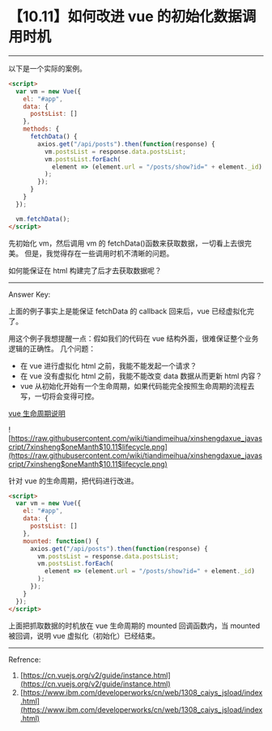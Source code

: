# 【10.11】如何改进 vue 的初始化数据调用时机

---

以下是一个实际的案例。

```html
<script>
  var vm = new Vue({
    el: "#app",
    data: {
      postsList: []
    },
    methods: {
      fetchData() {
        axios.get("/api/posts").then(function(response) {
          vm.postsList = response.data.postsList;
          vm.postsList.forEach(
            element => (element.url = "/posts/show?id=" + element._id)
          );
        });
      }
    }
  });

  vm.fetchData();
</script>
```

先初始化 vm，然后调用 vm 的 fetchData()函数来获取数据，一切看上去很完美。
但是，我觉得存在一些调用时机不清晰的问题。

如何能保证在 html 构建完了后才去获取数据呢？

---

Answer Key:

上面的例子事实上是能保证 fetchData 的 callback 回来后，vue 已经虚拟化完了。

用这个例子我想提醒一点：假如我们的代码在 vue 结构外面，很难保证整个业务逻辑的正确性。
几个问题：

- 在 vue 进行虚拟化 html 之前，我能不能发起一个请求？
- 在 vue 没有虚拟化 html 之前，我能不能改变 data 数据从而更新 html 内容？
- vue 从初始化开始有一个生命周期，如果代码能完全按照生命周期的流程去写，一切将会变得可控。

[vue 生命周期说明](https://cn.vuejs.org/v2/guide/instance.html)

![https://raw.githubusercontent.com/wiki/tiandimeihua/xinshengdaxue_javascript/7xinsheng$oneManth$10.11$lifecycle.png](https://raw.githubusercontent.com/wiki/tiandimeihua/xinshengdaxue_javascript/7xinsheng$oneManth$10.11$lifecycle.png)

针对 vue 的生命周期，把代码进行改进。

```html
<script>
  var vm = new Vue({
    el: "#app",
    data: {
      postsList: []
    },
    mounted: function() {
      axios.get("/api/posts").then(function(response) {
        vm.postsList = response.data.postsList;
        vm.postsList.forEach(
          element => (element.url = "/posts/show?id=" + element._id)
        );
      });
    }
  });
</script>
```

上面把抓取数据的时机放在 vue 生命周期的 mounted 回调函数内，当 mounted 被回调，说明 vue 虚拟化（初始化）已经结束。

---

Refrence:

1. [https://cn.vuejs.org/v2/guide/instance.html](https://cn.vuejs.org/v2/guide/instance.html)
1. [https://www.ibm.com/developerworks/cn/web/1308_caiys_jsload/index.html](https://www.ibm.com/developerworks/cn/web/1308_caiys_jsload/index.html)
